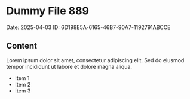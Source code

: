 # Dummy File 889

Date: 2025-04-03
ID: 6D198E5A-6165-46B7-90A7-1192791ABCCE

## Content

Lorem ipsum dolor sit amet, consectetur adipiscing elit.
Sed do eiusmod tempor incididunt ut labore et dolore magna aliqua.

* Item 1
* Item 2
* Item 3
